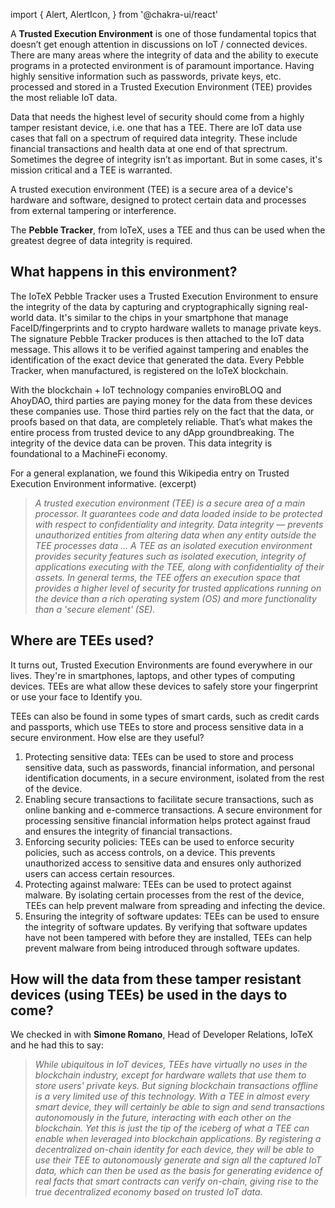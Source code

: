 import {
  Alert,
  AlertIcon,
} from '@chakra-ui/react'

A **Trusted Execution Environment** is one of those fundamental topics that doesn’t get enough attention in discussions on IoT / connected devices. There are many areas where the integrity of data and the ability to execute programs in a protected environment is of paramount importance. Having highly sensitive information such as passwords, private keys, etc. processed and stored in a Trusted Execution Environment (TEE) provides the most reliable IoT data. 

Data that needs the highest level of security should come from a highly tamper resistant device, i.e. one that has a TEE. There are IoT data use cases that fall on a spectrum of required data integrity. These include financial transactions and health data at one end of that sprectrum. Sometimes the degree of integrity isn’t as important. But in some cases, it's mission critical and a TEE is warranted.

<Alert status='info'>
    <AlertIcon />
   A trusted execution environment (TEE) is a secure area of a device's hardware and software, designed to protect certain data and processes from external tampering or interference.
</Alert>


The **Pebble Tracker**, from IoTeX, uses a TEE and thus can be used when the greatest degree of data integrity is required. 

## What happens in this environment?

The IoTeX Pebble Tracker uses a Trusted Execution Environment to ensure the integrity of the data by capturing and cryptographically signing real-world data. It's similar to the chips in your smartphone that manage FaceID/fingerprints and to crypto hardware wallets to manage private keys. The signature Pebble Tracker produces is then attached to the IoT data message. This allows it to be verified against tampering and enables the identification of the exact device that generated the data. Every Pebble Tracker, when manufactured, is registered on the IoTeX blockchain.

With the blockchain + IoT technology companies enviroBLOQ and AhoyDAO, third parties are paying money for the data from these devices these companies use. Those third parties rely on the fact that the data, or proofs based on that data, are completely reliable. That’s what makes the entire process from trusted device to any dApp groundbreaking. The integrity of the device data can be proven. This data integrity is foundational to a MachineFi economy.

For a general explanation, we found this Wikipedia entry on Trusted Execution Environment informative. (excerpt)


> *A trusted execution environment (TEE) is a secure area of a main processor. It guarantees code and data loaded inside to be protected with respect to confidentiality and integrity. Data integrity — prevents unauthorized entities from altering data when any entity outside the TEE processes data ... A TEE as an isolated execution environment provides security features such as isolated execution, integrity of applications executing with the TEE, along with confidentiality of their assets. In general terms, the TEE offers an execution space that provides a higher level of security for trusted applications running on the device than a rich operating system (OS) and more functionality than a 'secure element' (SE).*
   

## Where are TEEs used?

It turns out, Trusted Execution Environments are found everywhere in our lives. They're in smartphones, laptops, and other types of computing devices. TEEs are what allow these devices to safely store your fingerprint or use your face to Identify you.

TEEs can also be found in some types of smart cards, such as credit cards and passports, which use TEEs to store and process sensitive data in a secure environment. How else are they useful?

1. Protecting sensitive data: TEEs can be used to store and process sensitive data, such as passwords, financial information, and personal identification documents, in a secure environment, isolated from the rest of the device.
2. Enabling secure transactions to facilitate secure transactions, such as online banking and e-commerce transactions. A secure environment for processing sensitive financial information helps protect against fraud and ensures the integrity of financial transactions.
3. Enforcing security policies: TEEs can be used to enforce security policies, such as access controls, on a device. This prevents unauthorized access to sensitive data and ensures only authorized users can access certain resources.
4. Protecting against malware: TEEs can be used to protect against malware. By isolating certain processes from the rest of the device, TEEs can help prevent malware from spreading and infecting the device.
5. Ensuring the integrity of software updates: TEEs can be used to ensure the integrity of software updates. By verifying that software updates have not been tampered with before they are installed, TEEs can help prevent malware from being introduced through software updates.


## How will the data from these tamper resistant devices (using TEEs) be used in the days to come?

We checked in with **Simone Romano**, Head of Developer Relations, IoTeX and he had this to say: 


> *While ubiquitous in IoT devices, TEEs have virtually no uses in the blockchain industry, except for hardware wallets that use them to store users' private keys. But signing blockchain transactions offline is a very limited use of this technology. With a TEE in almost every smart device, they will certainly be able to sign and send transactions autonomously in the future, interacting with each other on the blockchain. Yet this is just the tip of the iceberg of what a TEE can enable when leveraged into blockchain applications. By registering a decentralized on-chain identity for each device, they will be able to use their TEE to autonomously generate and sign all the captured IoT data, which can then be used as the basis for generating evidence of real facts that smart contracts can verify on-chain, giving rise to the true decentralized economy based on trusted IoT data.*

